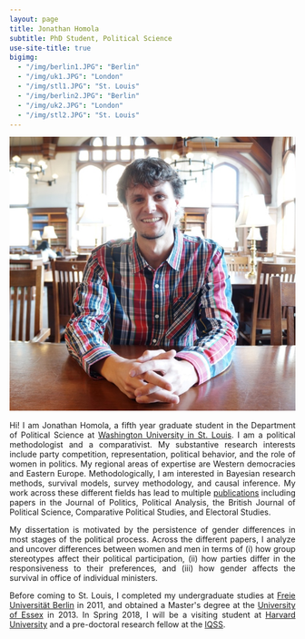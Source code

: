 ```yaml
---
layout: page
title: Jonathan Homola
subtitle: PhD Student, Political Science
use-site-title: true
bigimg:
  - "/img/berlin1.JPG": "Berlin"
  - "/img/uk1.JPG": "London"
  - "/img/stl1.JPG": "St. Louis"
  - "/img/berlin2.JPG": "Berlin"
  - "/img/uk2.JPG": "London"
  - "/img/stl2.JPG": "St. Louis"
---
```


<img src="/img/profile.JPG" class="wrap align-right" alt="Jonathan Homola Profile Picture">

<p align="justify">Hi! I am Jonathan Homola, a fifth year graduate student in the Department of Political Science at <a href="http://polisci.wustl.edu/" target="_blank">Washington University in St. Louis</a>. I am a political methodologist and a comparativist. My substantive research interests include party competition, representation, political behavior, and the role of women in politics. My regional areas of expertise are Western democracies and Eastern Europe. Methodologically, I am interested in Bayesian research methods, survival models, survey methodology, and causal inference. My work across these different fields has lead to multiple <a href="http://jhomola.com/research">publications</a> including papers in the Journal of Politics, Political Analysis, the British Journal of Political Science, Comparative Political Studies, and Electoral Studies.</p>

<p align="justify">My dissertation is motivated by the persistence of gender differences in most stages of the political process. Across the different papers, I analyze and uncover differences between women and men in terms of (i) how group stereotypes affect their political participation, (ii) how parties differ in the responsiveness to their preferences, and (iii) how gender affects the survival in office of individual ministers.</p>

<p align="justify">Before coming to St. Louis, I completed my undergraduate studies at <a href="http://www.polsoz.fu-berlin.de/en/polwiss/index.html" target="_blank">Freie Universität Berlin</a> in 2011, and obtained a Master's degree at the <a href="http://www.essex.ac.uk/government/" target="_blank">University of Essex</a> in 2013. In Spring 2018, I will be a visiting student at <a href="https://gov.harvard.edu/" target="_blank">Harvard University</a> and a pre-doctoral research fellow at the <a href="https://www.iq.harvard.edu/" target="_blank">IQSS</a>.</p>
